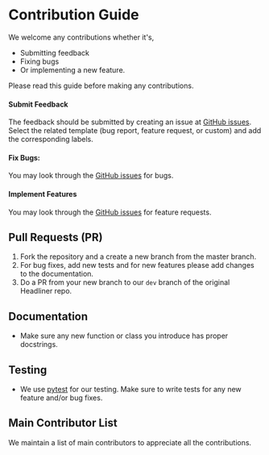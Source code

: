 # Contribution Guide

We welcome any contributions whether it's,

- Submitting feedback
- Fixing bugs
- Or implementing a new feature.

Please read this guide before making any contributions.

#### Submit Feedback
The feedback should be submitted by creating an issue at [GitHub issues](https://github.com/as-ideas/headliner/issues).
Select the related template (bug report, feature request, or custom) and add the corresponding labels.

#### Fix Bugs:
You may look through the [GitHub issues](https://github.com/as-ideas/headliner/issues) for bugs.

#### Implement Features
You may look through the [GitHub issues](https://github.com/as-ideas/headliner/issues) for feature requests.

## Pull Requests (PR)
1. Fork the repository and a create a new branch from the master branch.
2. For bug fixes, add new tests and for new features please add changes to the documentation.
3. Do a PR from your new branch to our `dev` branch of the original Headliner repo.

## Documentation
- Make sure any new function or class you introduce has proper docstrings.

## Testing
- We use [pytest](https://docs.pytest.org/en/latest/) for our testing. Make sure to write tests for any new feature and/or bug fixes.

## Main Contributor List
We maintain a list of main contributors to appreciate all the contributions.